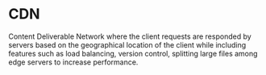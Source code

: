 # CDN
Content Deliverable Network where the client requests are responded by servers based on the geographical location of the client while including features such as load balancing, version control, splitting large files among edge servers to increase performance.
